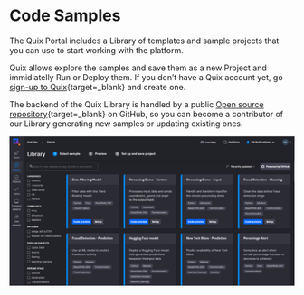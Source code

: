 # Code Samples

The Quix Portal includes a Library of templates and sample projects that
you can use to start working with the platform.

Quix allows explore the samples and save them as a new Project and immidiatelly Run or Deploy them. If you don’t have a Quix account yet, go [sign-up to Quix](https://portal.platform.quix.ai/self-sign-up?xlink=docs){target=_blank} and create one.

The backend of the Quix Library is handled by a public [Open source repository](https://github.com/quixai/quix-library){target=_blank} on GitHub, so you can become a contributor of our Library generating new samples or updating existing ones.

![Library.png](../images/Library.png)
